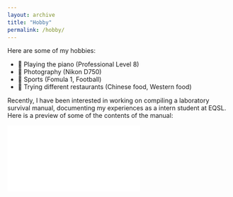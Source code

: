 ```yaml
---
layout: archive
title: "Hobby"
permalink: /hobby/
---
```


Here are some of my hobbies:

- 🎵 Playing the piano (Professional Level 8)
- 📸 Photography (Nikon D750)
- 🧗 Sports (Fomula 1, Football)
- 🧋 Trying different restaurants (Chinese food, Western food)

Recently, I have been interested in working on compiling a laboratory survival manual, documenting my experiences as a intern student at EQSL.
Here is a preview of some of the contents of the manual:

![Hobby Image](../assets/EQSL_0.pdf) 

